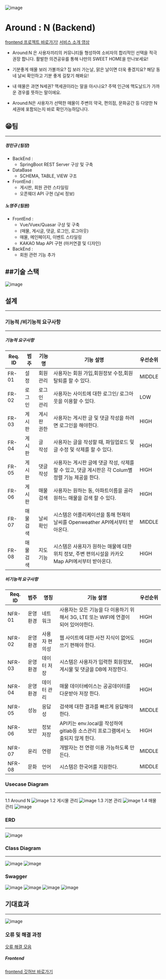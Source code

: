![image](/uploads/a8d787985695429c6113575d477fa0d9/image.png)

# Around : N (Backend)

<a href="https://lab.ssafy.com/at8in/finalhappyvue">frontend 프로젝트 바로가기!</a>
<a href ="https://www.youtube.com/watch?v=usJ1UsJBG_M">서비스 소개 영상</a>

- Around:N 은 사용자끼리의 커뮤니티들 형성하여 
소비자의 합리적인 선택을 적극 권장 합니다.
활발한 의견공유를 통해 나만의 SWEET HOME을 만나보세요!

- 기분좋게 매물 보러 가볼까요?
집 보러 가는날, 맑은 날이면 더욱 좋겠지요?
해당 동네 날씨 확인하고 기분 좋게 길찾기 해봐요!

- 내 매물은 과연 N세권?
맥세권이라는 말을 아시나요? 
주택 인근에 맥도날드가 가까운 경우를 뜻하는 말이에요.

- Around:N은 사용자가 선택한 매물이 주변의 약국, 편의점, 문화공간 등 
다양한  N세권에 포함되는지 바로 확인가능하답니다.

## 😁팀
---

##### ️정민규 (팀장)
- BackEnd : 
    - SpringBoot REST Server 구상 및 구축
- DataBase 
    - SCHEMA, TABLE, VIEW 구조 
- FrontEnd : 
    - 게시판, 회원 관련 스타일링
    - 오픈웨더 API 구현 (날씨 정보)
            
##### ️노영주 (팀원)
- FrontEnd : 
    - Vue/Vuex/Quasar 구상 및 구축
    - (매물, 게시글, 댓글, 로그인, 로그아웃)
    - 매물, 메인페이지, 이벤트 스타일링
    - KAKAO Map API 구현 (마커연결 및 디자인)
- BackEnd : 
    - 회원 관련 기능 추가
    
##기술 스택
---
![image](/uploads/e718192265e896f69792702ad462d0ba/image.png)
    
## 설계
***
### 기능적 /비기능적 요구사항
---
##### 기능적 요구사항
|Req. ID|범주|기능명|기능 설명|우선순위|
| ----- |----|------|---------|--------|
|FR-01|설정|회원 관리|사용자는 회원 가입,회원정보 수정,회원 탈퇴를 할 수 있다.|MIDDLE|
|FR-02|로그인|로그인 관리|사용자는 사이트에 대한 로그인/ 로그아웃을 이용할 수 있다.|LOW|
|FR-03|게시판|게시판 권한|사용자는 게시판 글 및 댓글 작성을 하려면 로그인을 해야한다.|HIGH|
|FR-04|게시판|글 작성|사용자는 글을 작성할 때, 파일업로드 및 글 수정 및 삭제를 할 수 있다.|HIGH|
|FR-05|게시판|댓글 작성|사용자는 게시판 글에 댓글 작성, 삭제를 할 수 있고, 댓글 게시판은 각 Colum별 정렬 기능 제공을 한다.|HIGH|
|FR-06|게시판|매물 검색|사용자는 원하는 동, 아파트이름을 골라 원하느 매물을 검색 할 수 있다.|HIGH|
|FR-07|매물 검색|날씨확인|시스템은 어플리케이션을 통해 현재의 날씨를 Openweather API에서부터 받아온다.|MIDDLE|
|FR-08|매물 검색|지도 기능|시스템은 사용자가 원하는 매물에 대한 위치 정보, 주변 편의시설을 카카오 Map API에서부터 받아온다.|HIGH|

##### 비기능적 요구사항

|Req. ID|범주|명칭|기능 설명|우선순위|
| ----- |----|------|---------|--------|
|NFR-01|운영환경|네트워크|사용자는 모든 기능을 다 이용하기 위해서 3G, LTE 또는 WIFI에 연결이 되어 있어야한다.|HIGH|
|NFR-02|운영환경|사용자 편의성|웹 사이트에 대한 사전 지식이 없어도 쓰기 편해야 한다.|HIGH|
|NFR-03|운영환경|데이터 저장|시스템은 사용자가 입력한 회원정보,게시물 및 댓글을 DB에 저장한다.|HIGH|
|NFR-04|운영환경|데이터 관리|매물 데이터베이스는 공공데이터를 다운받아 저장 한다.|HIGH|
|NFR-05|성능|응답성|검색에 대한 결과를 빠르게 응답해야 한다.|MIDDLE|
|NFR-06|보안|정보저장|API키는 env.local을 작성하여 gitlab등 소스관리 프로그램에서 노출되지 않게 한다.|HIGH|
|NFR-07|윤리|연령|개발자는 전 연령 이용 가능하도록 만든다.|MIDDLE|
|NFR-08|문화|언어|시스템은 한국어를 지원한다.|MIDDLE|


### Usecase Diagram
---
1.1 Around N 
![image](/uploads/69e7697d81ddc042d80c37810c687718/image.png)
1.2 게시물 관리
![image](/uploads/df9bf3b5386e2b1428a53fc01671008d/image.png)
1.3 기본 관리
![image](/uploads/220e1911a8e63afc0672999d1fe81c32/image.png)
1.4 매물 관리
![image](/uploads/ca011c9a9015f9cd09a9f080b80968cd/image.png)

### ERD
---
![image](/uploads/347f6b03f59809e1fbf58f5745cb63f0/image.png)

### Class Diagram
---
![image](/uploads/34cfdd35b76a433607b8b085f0b15c2f/image.png)
![image](/uploads/0854aa45e853b049a98bfe3dfe44cfc2/image.png)

### Swagger
![image](/uploads/632230385e04021dd53cb2d2560650fc/image.png)
![image](/uploads/773637e4cc0f623c239f8c3ca5b1c8df/image.png)
![image](/uploads/f4326b88765cbdc8baba05a750cc0f9c/image.png)
![image](/uploads/4aa0c863c6af8004cfc66d1896bc04b3/image.png)


## 기대효과
---
![image](/uploads/9437577a6196632b47dc4b5b4934b8d2/image.png)

### 오류 및 해결 과정 

<a href ="https://lab.ssafy.com/at8in/finalhappyvue/blob/master/READ%EC%98%A4%EB%A5%98.md">오류 해결 모음</a>
##### Frontend
<a href="https://lab.ssafy.com/at8in/finalhappyvue">frontend 깃허브 바로가기</a>

